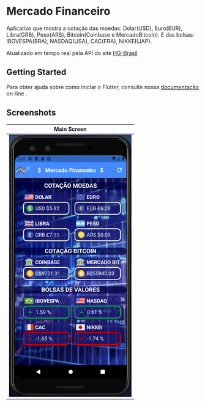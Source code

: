 # Mercado Financeiro

Aplicativo que mostra a cotação das moedas: Dolar(USD), Euro(EUR), Libra(GRB), Peso(ARS), Bitcoin(Coinbase e MercadoBitcoin).
E das bolsas: IBOVESPA(BRA), NASDAQ(USA), CAC(FRA), NIKKEI(JAP).

Atualizado em tempo real pela API do site [HG-Brasil](https://hgbrasil.com/finance)

## Getting Started

Para obter ajuda sobre como iniciar o Flutter, consulte nossa [documentação](https://flutter.io/) on-line .

## Screenshots

| Main Screen |
| --------|
|<img src="screenshot/MercadoFinanceiro_Tela1.png" width="320">|
